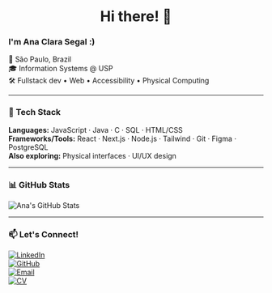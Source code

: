 <h1 align="center">Hi there! 👋</h1>

### I'm Ana Clara Segal :)

📍 São Paulo, Brazil  
🎓 Information Systems @ USP  
🛠️ Fullstack dev • Web • Accessibility • Physical Computing  

---

### 🔧 Tech Stack

**Languages:** JavaScript · Java · C · SQL · HTML/CSS  
**Frameworks/Tools:** React · Next.js · Node.js · Tailwind · Git · Figma · PostgreSQL  
**Also exploring:** Physical interfaces · UI/UX design

---

### 📊 GitHub Stats

<p align="left">
  <img src="https://github-readme-stats.vercel.app/api?username=segalv&show_icons=true&theme=default" alt="Ana's GitHub Stats" />
  <!--<img src="https://github-readme-stats.vercel.app/api/top-langs/?username=segalv&layout=compact&theme=default" alt="Top Languages" />-->
</p>

---

### 📫 Let's Connect!

[![LinkedIn](https://img.shields.io/badge/LinkedIn-blue?style=for-the-badge&logo=linkedin&logoColor=white)](https://www.linkedin.com/in/anaclarasegal)  
[![GitHub](https://img.shields.io/badge/GitHub-segalv-181717?style=for-the-badge&logo=github)](https://github.com/segalv)  
[![Email](https://img.shields.io/badge/Email-anaclarasvp@usp.br-red?style=for-the-badge&logo=gmail&logoColor=white)](mailto:anaclarasvp@usp.br)  
[![CV](https://img.shields.io/badge/CV-PDF-critical?style=for-the-badge&logo=adobeacrobatreader&logoColor=white)](https://github.com/segalv/segalv/blob/main/CV.pdf?raw=true)
